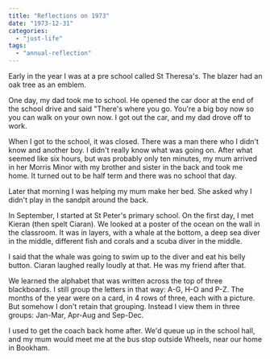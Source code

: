 ```yaml
---
title: "Reflections on 1973"
date: "1973-12-31"
categories: 
  - "just-life"
tags: 
  - "annual-reflection"
---
```


Early in the year I was at a pre school called St Theresa's. The blazer had an oak tree as an emblem.

One day, my dad took me to school. He opened the car door at the end of the school drive and said "There's where you go. You're a big boy now so you can walk on your own now. I got out the car, and my dad drove off to work.

When I got to the school, it was closed. There was a man there who I didn't know and another boy. I didn't really know what was going on. After what seemed like six hours, but was probably only ten minutes, my mum arrived in her Morris Minor with my brother and sister in the back and took me home. It turned out to be half term and there was no school that day.

Later that morning I was helping my mum make her bed. She asked why I didn't play in the sandpit around the back.

In September, I started at St Peter's primary school. On the first day, I met Kieran (then spelt Ciaran). We looked at a poster of the ocean on the wall in the classroom. It was in layers, with a whale at the bottom, a deep sea diver in the middle, different fish and corals and a scuba diver in the middle.

I said that the whale was going to swim up to the diver and eat his belly button. Ciaran laughed really loudly at that. He was my friend after that.

We learned the alphabet that was written across the top of three blackboards. I still group the letters in that way: A-G, H-O and P-Z. The months of the year were on a card, in 4 rows of three, each with a picture. But somehow I don't retain that grouping. Instead I view them in three groups: Jan-Mar, Apr-Aug and Sep-Dec.

I used to get the coach back home after. We'd queue up in the school hall, and my mum would meet me at the bus stop outside Wheels, near our home in Bookham.
